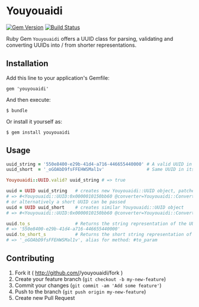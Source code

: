 # Youyouaidi

[![Gem Version](https://badge.fury.io/rb/youyouaidi.svg)](https://rubygems.org/gems/youyouaidi)
[![Build Status](https://travis-ci.org/nicolas-fricke/youyouaidi.svg)](https://travis-ci.org/nicolas-fricke/youyouaidi)


Ruby Gem `Youyouaidi` offers a UUID class for parsing, validating and converting UUIDs into / from shorter representations.

## Installation

Add this line to your application's Gemfile:

    gem 'youyouaidi'

And then execute:

    $ bundle

Or install it yourself as:

    $ gem install youyouaidi

## Usage

```ruby
uuid_string = '550e8400-e29b-41d4-a716-446655440000' # A valid UUID in string format
uuid_short  = '_oGOAbD9fsFFEHWSMal1v'                # Same UUID in its short format

Youyouaidi::UUID.valid? uuid_string # => true

uuid = UUID uuid_string   # creates new Youyouaidi::UUID object, patches Youyouaidi::UUID.parse uuid_string into kernel.
# => #<Youyouaidi::UUID:0x0000010150bb60 @converter=Youyouaidi::Converter, @uuid="550e8400-e29b-41d4-a716-446655440000">
# or alternatively a short UUID can be passed
uuid = UUID uuid_short    # creates similar Youyouaidi::UUID object
# => #<Youyouaidi::UUID:0x0000010150bb60 @converter=Youyouaidi::Converter, @uuid="550e8400-e29b-41d4-a716-446655440000">

uuid.to_s                 # Returns the string representation of the UUID object
# => '550e8400-e29b-41d4-a716-446655440000'
uuid.to_short_s           # Returns the short string representation of the UUID object
# => '_oGOAbD9fsFFEHWSMal1v', alias for method: #to_param
```

## Contributing

1. Fork it ( http://github.com/<my-github-username>/youyouaidi/fork )
2. Create your feature branch (`git checkout -b my-new-feature`)
3. Commit your changes (`git commit -am 'Add some feature'`)
4. Push to the branch (`git push origin my-new-feature`)
5. Create new Pull Request
